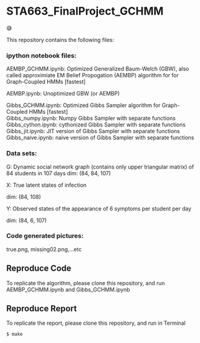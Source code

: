 # STA663_FinalProject_GCHMM

:sweat_smile: 

This repository contains the following files:

### ipython notebook files:
AEMBP_GCHMM.ipynb: Optimized Generalized Baum-Welch (GBW), also called approximiate EM Belief Propogation (AEMBP) algorithm for for Graph-Coupled HMMs [fastest]

AEMBP.ipynb: Unoptimized GBW (or AEMBP)


Gibbs_GCHMM.ipynb: Optimized Gibbs Sampler algorithm for Graph-Coupled HMMs [fastest]<br />
Gibbs_numpy.ipynb: Numpy Gibbs Sampler with separate functions<br />
Gibbs_cython.ipynb: cythonized Gibbs Sampler with separate functions<br />
Gibbs_jit.ipynb: JIT version of Gibbs Sampler with separate functions<br />
Gibbs_naive.ipynb: naive version of Gibbs Sampler with separate functions<br />


### Data sets:
G: Dynamic social network graph (contains only upper triangular matrix) of 84 students in 107 days 
dim: (84, 84, 107) 

X: True latent states of infection 

dim: (84, 108) 

Y: Observed states of the appearance of 6 symptoms per student per day 

dim: (84, 6, 107)    


### Code generated pictures:
true.png, missing02.png,...etc

## Reproduce Code
To replicate the algorithm, please clone this repository, and run AEMBP_GCHMM.ipynb and Gibbs_GCHMM.ipynb

## Reproduce Report
To replicate the report, please clone this repository, and run in Terminal
```
$ make
```
